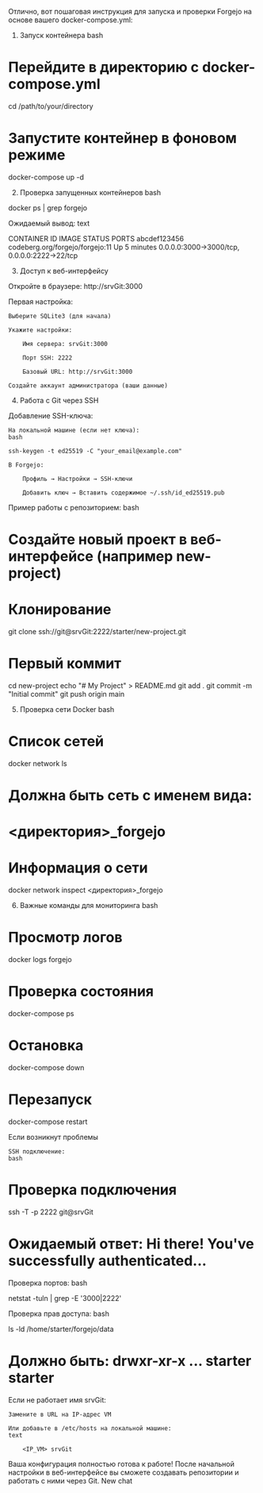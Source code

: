 Отлично, вот пошаговая инструкция для запуска и проверки Forgejo на основе вашего docker-compose.yml:
1. Запуск контейнера
bash

# Перейдите в директорию с docker-compose.yml
cd /path/to/your/directory

# Запустите контейнер в фоновом режиме
docker-compose up -d

2. Проверка запущенных контейнеров
bash

docker ps | grep forgejo

Ожидаемый вывод:
text

CONTAINER ID  IMAGE                          STATUS        PORTS
abcdef123456  codeberg.org/forgejo/forgejo:11  Up 5 minutes  0.0.0.0:3000->3000/tcp, 0.0.0.0:2222->22/tcp

3. Доступ к веб-интерфейсу

Откройте в браузере:
http://srvGit:3000

Первая настройка:

    Выберите SQLite3 (для начала)

    Укажите настройки:

        Имя сервера: srvGit:3000

        Порт SSH: 2222

        Базовый URL: http://srvGit:3000

    Создайте аккаунт администратора (ваши данные)

4. Работа с Git через SSH

Добавление SSH-ключа:

    На локальной машине (если нет ключа):
    bash

    ssh-keygen -t ed25519 -C "your_email@example.com"

    В Forgejo:

        Профиль → Настройки → SSH-ключи

        Добавить ключ → Вставить содержимое ~/.ssh/id_ed25519.pub

Пример работы с репозиторием:
bash

# Создайте новый проект в веб-интерфейсе (например new-project)

# Клонирование
git clone ssh://git@srvGit:2222/starter/new-project.git

# Первый коммит
cd new-project
echo "# My Project" > README.md
git add .
git commit -m "Initial commit"
git push origin main

5. Проверка сети Docker
bash

# Список сетей
docker network ls

# Должна быть сеть с именем вида:
# <директория>_forgejo

# Информация о сети
docker network inspect <директория>_forgejo

6. Важные команды для мониторинга
bash

# Просмотр логов
docker logs forgejo

# Проверка состояния
docker-compose ps

# Остановка
docker-compose down

# Перезапуск
docker-compose restart

Если возникнут проблемы

    SSH подключение:
    bash

# Проверка подключения
ssh -T -p 2222 git@srvGit
# Ожидаемый ответ: Hi there! You've successfully authenticated...

Проверка портов:
bash

netstat -tuln | grep -E '3000|2222'

Проверка прав доступа:
bash

ls -ld /home/starter/forgejo/data
# Должно быть: drwxr-xr-x ... starter starter

Если не работает имя srvGit:

    Замените в URL на IP-адрес VM

    Или добавьте в /etc/hosts на локальной машине:
    text

        <IP_VM> srvGit

Ваша конфигурация полностью готова к работе! После начальной настройки в веб-интерфейсе вы сможете создавать репозитории и работать с ними через Git.
New chat
